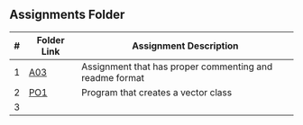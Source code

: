 ## Assignments Folder

|   #   | Folder Link | Assignment Description |
| :---: | ----------- | ---------------------- |
| 1 | [A03](https://github.com/DomHaw21/2143-OOP-HAWKINS/tree/main/Assignments/AO3)| Assignment that has proper commenting and readme format|
| 2 | [PO1](https://github.com/DomHaw21/2143-OOP-HAWKINS/tree/main/Assignments/P01)| Program that creates a vector class|
| 3 | 
